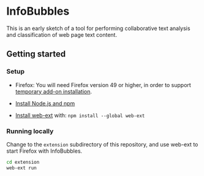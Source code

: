 # InfoBubbles

This is an early sketch of a tool for performing collaborative text
analysis and classification of web page text content.


## Getting started

### Setup

 * Firefox: You will need Firefox version 49 or higher, in order to support [temporary add-on installation](https://developer.mozilla.org/en-US/Add-ons/WebExtensions/Temporary_Installation_in_Firefox).

 * [Install Node.js and npm](https://docs.npmjs.com/getting-started/installing-node)

 * [Install web-ext](https://developer.mozilla.org/en-US/Add-ons/WebExtensions/Getting_started_with_web-ext) with: `npm install --global web-ext`

### Running locally

Change to the `extension` subdirectory of this repository, and use web-ext to start Firefox with InfoBubbles.

```sh
cd extension
web-ext run
```

